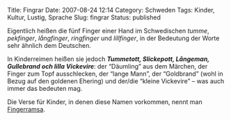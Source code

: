 Title: Fingrar
Date: 2007-08-24 12:14
Category: Schweden
Tags: Kinder, Kultur, Lustig, Sprache
Slug: fingrar
Status: published

Eigentlich heißen die fünf Finger einer Hand im Schwedischen *tumme*,
*pekfinger*, *långfinger*, *ringfinger* und *lillfinger*, in der
Bedeutung der Worte sehr ähnlich dem Deutschen.

In Kinderreimen heißen sie jedoch ***Tummetott, Slickepott, Långeman,
Gullebrand och lilla Vickevire***: der “Däumling” aus dem Märchen, der
Finger zum Topf ausschlecken, der “lange Mann”, der “Goldbrand” (wohl in
Bezug auf den goldenen Ehering) und der/die “kleine Vickevire” – was
auch immer das bedeuten mag.

Die Verse für Kinder, in denen diese Namen vorkommen, nennt man
[Fingerramsa](http://susning.nu/Fingerramsa).

